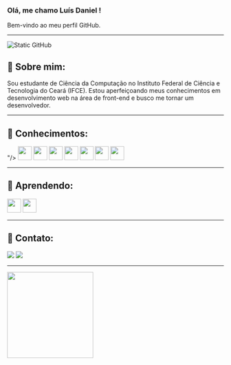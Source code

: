 ### Olá, me chamo Luís Daniel !
 Bem-vindo ao meu perfil GitHub.
 
--- 
 
 <img src="https://img.shields.io/static/v1?label=Overview&message=Daniel-MComin&color=f8efd4&style=for-the-badge&logo=GitHub" alt="Static GitHub">
 

## 🚀 Sobre mim: 
<p align="left"> 
   Sou estudante de Ciência da Computação no Instituto Federal de Ciência e Tecnologia do Ceará (IFCE). Estou aperfeiçoando meus conhecimentos em desenvolvimento web na área de front-end e busco me tornar um desenvolvedor.
</p>

----

 ## 🚀 Conhecimentos:
<p align="left">
"/></code>
<code><img height="32" src="https://skillicons.dev/icons?i=git"></code>
<code><img height="32" src="https://skillicons.dev/icons?i=typescript"></code>
<code><img height="32" src="https://skillicons.dev/icons?i=css"></code>
<code><img height="32" src="https://skillicons.dev/icons?i=html"></code>
<code><img height="32" src="https://skillicons.dev/icons?i=sass"></code>
<code><img height="32" src="https://skillicons.dev/icons?i=javascript"></code>
<code><img height="32" src="https://skillicons.dev/icons?i=angular"></code>
</p>

----

 ## 🚀 Aprendendo:
<p align="left">
<code><img height="32" src="https://skillicons.dev/icons?i=angular"></code>
<code><img height="32" src="https://skillicons.dev/icons?i=figma"></code>
</p>


----
  ## 🚀 Contato:
  
<p align="left">
<div>
<a href = "mailto:danielmacmin@gmail.com"><img loading="lazy" src="https://img.shields.io/badge/Gmail-D14836?style=for-the-badge&logo=gmail&logoColor=white" target="_blank"></a>
<a href="https://www.linkedin.com/in/luis-daniel-maciel-comin-b5a0b7211" target="_blank"><img loading="lazy" src="https://img.shields.io/badge/-LinkedIn-%230077B5?style=for-the-badge&logo=linkedin&logoColor=white" target="_blank"></a>   
</div>
</p>

--- 

<p align="left">
<div>
<a href="https://github.com/Daniel-MComin">
<img loading="lazy" height="200em" src="https://github-readme-stats.vercel.app/api/top-langs/?username=daniel-mcomin&layout=compact&theme=synthwave"/>
</div>
</p>





